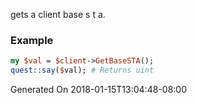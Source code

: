 gets a client base s t a.
### Example

```perl
my $val = $client->GetBaseSTA();
quest::say($val); # Returns uint
```


Generated On 2018-01-15T13:04:48-08:00